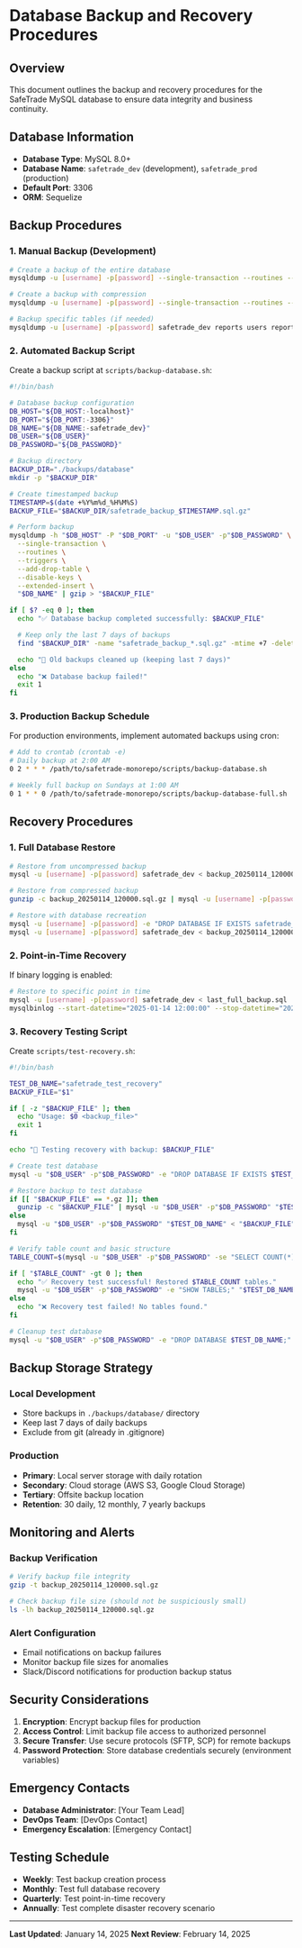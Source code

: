 # Database Backup and Recovery Procedures

## Overview

This document outlines the backup and recovery procedures for the SafeTrade MySQL database to ensure data integrity and business continuity.

## Database Information

- **Database Type**: MySQL 8.0+
- **Database Name**: `safetrade_dev` (development), `safetrade_prod` (production)
- **Default Port**: 3306
- **ORM**: Sequelize

## Backup Procedures

### 1. Manual Backup (Development)

```bash
# Create a backup of the entire database
mysqldump -u [username] -p[password] --single-transaction --routines --triggers safetrade_dev > backup_$(date +%Y%m%d_%H%M%S).sql

# Create a backup with compression
mysqldump -u [username] -p[password] --single-transaction --routines --triggers safetrade_dev | gzip > backup_$(date +%Y%m%d_%H%M%S).sql.gz

# Backup specific tables (if needed)
mysqldump -u [username] -p[password] safetrade_dev reports users report_attachments > specific_tables_backup.sql
```

### 2. Automated Backup Script

Create a backup script at `scripts/backup-database.sh`:

```bash
#!/bin/bash

# Database backup configuration
DB_HOST="${DB_HOST:-localhost}"
DB_PORT="${DB_PORT:-3306}"
DB_NAME="${DB_NAME:-safetrade_dev}"
DB_USER="${DB_USER}"
DB_PASSWORD="${DB_PASSWORD}"

# Backup directory
BACKUP_DIR="./backups/database"
mkdir -p "$BACKUP_DIR"

# Create timestamped backup
TIMESTAMP=$(date +%Y%m%d_%H%M%S)
BACKUP_FILE="$BACKUP_DIR/safetrade_backup_$TIMESTAMP.sql.gz"

# Perform backup
mysqldump -h "$DB_HOST" -P "$DB_PORT" -u "$DB_USER" -p"$DB_PASSWORD" \
  --single-transaction \
  --routines \
  --triggers \
  --add-drop-table \
  --disable-keys \
  --extended-insert \
  "$DB_NAME" | gzip > "$BACKUP_FILE"

if [ $? -eq 0 ]; then
  echo "✅ Database backup completed successfully: $BACKUP_FILE"

  # Keep only the last 7 days of backups
  find "$BACKUP_DIR" -name "safetrade_backup_*.sql.gz" -mtime +7 -delete

  echo "📁 Old backups cleaned up (keeping last 7 days)"
else
  echo "❌ Database backup failed!"
  exit 1
fi
```

### 3. Production Backup Schedule

For production environments, implement automated backups using cron:

```bash
# Add to crontab (crontab -e)
# Daily backup at 2:00 AM
0 2 * * * /path/to/safetrade-monorepo/scripts/backup-database.sh

# Weekly full backup on Sundays at 1:00 AM
0 1 * * 0 /path/to/safetrade-monorepo/scripts/backup-database-full.sh
```

## Recovery Procedures

### 1. Full Database Restore

```bash
# Restore from uncompressed backup
mysql -u [username] -p[password] safetrade_dev < backup_20250114_120000.sql

# Restore from compressed backup
gunzip -c backup_20250114_120000.sql.gz | mysql -u [username] -p[password] safetrade_dev

# Restore with database recreation
mysql -u [username] -p[password] -e "DROP DATABASE IF EXISTS safetrade_dev; CREATE DATABASE safetrade_dev;"
mysql -u [username] -p[password] safetrade_dev < backup_20250114_120000.sql
```

### 2. Point-in-Time Recovery

If binary logging is enabled:

```bash
# Restore to specific point in time
mysql -u [username] -p[password] safetrade_dev < last_full_backup.sql
mysqlbinlog --start-datetime="2025-01-14 12:00:00" --stop-datetime="2025-01-14 14:30:00" /var/log/mysql/mysql-bin.000001 | mysql -u [username] -p[password] safetrade_dev
```

### 3. Recovery Testing Script

Create `scripts/test-recovery.sh`:

```bash
#!/bin/bash

TEST_DB_NAME="safetrade_test_recovery"
BACKUP_FILE="$1"

if [ -z "$BACKUP_FILE" ]; then
  echo "Usage: $0 <backup_file>"
  exit 1
fi

echo "🧪 Testing recovery with backup: $BACKUP_FILE"

# Create test database
mysql -u "$DB_USER" -p"$DB_PASSWORD" -e "DROP DATABASE IF EXISTS $TEST_DB_NAME; CREATE DATABASE $TEST_DB_NAME;"

# Restore backup to test database
if [[ "$BACKUP_FILE" == *.gz ]]; then
  gunzip -c "$BACKUP_FILE" | mysql -u "$DB_USER" -p"$DB_PASSWORD" "$TEST_DB_NAME"
else
  mysql -u "$DB_USER" -p"$DB_PASSWORD" "$TEST_DB_NAME" < "$BACKUP_FILE"
fi

# Verify table count and basic structure
TABLE_COUNT=$(mysql -u "$DB_USER" -p"$DB_PASSWORD" -se "SELECT COUNT(*) FROM information_schema.tables WHERE table_schema = '$TEST_DB_NAME';" 2>/dev/null)

if [ "$TABLE_COUNT" -gt 0 ]; then
  echo "✅ Recovery test successful! Restored $TABLE_COUNT tables."
  mysql -u "$DB_USER" -p"$DB_PASSWORD" -e "SHOW TABLES;" "$TEST_DB_NAME"
else
  echo "❌ Recovery test failed! No tables found."
fi

# Cleanup test database
mysql -u "$DB_USER" -p"$DB_PASSWORD" -e "DROP DATABASE $TEST_DB_NAME;"
```

## Backup Storage Strategy

### Local Development
- Store backups in `./backups/database/` directory
- Keep last 7 days of daily backups
- Exclude from git (already in .gitignore)

### Production
- **Primary**: Local server storage with daily rotation
- **Secondary**: Cloud storage (AWS S3, Google Cloud Storage)
- **Tertiary**: Offsite backup location
- **Retention**: 30 daily, 12 monthly, 7 yearly backups

## Monitoring and Alerts

### Backup Verification
```bash
# Verify backup file integrity
gzip -t backup_20250114_120000.sql.gz

# Check backup file size (should not be suspiciously small)
ls -lh backup_20250114_120000.sql.gz
```

### Alert Configuration
- Email notifications on backup failures
- Monitor backup file sizes for anomalies
- Slack/Discord notifications for production backup status

## Security Considerations

1. **Encryption**: Encrypt backup files for production
2. **Access Control**: Limit backup file access to authorized personnel
3. **Secure Transfer**: Use secure protocols (SFTP, SCP) for remote backups
4. **Password Protection**: Store database credentials securely (environment variables)

## Emergency Contacts

- **Database Administrator**: [Your Team Lead]
- **DevOps Team**: [DevOps Contact]
- **Emergency Escalation**: [Emergency Contact]

## Testing Schedule

- **Weekly**: Test backup creation process
- **Monthly**: Test full database recovery
- **Quarterly**: Test point-in-time recovery
- **Annually**: Test complete disaster recovery scenario

---

**Last Updated**: January 14, 2025
**Next Review**: February 14, 2025